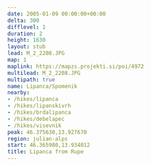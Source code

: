 ```yaml
---
date: 2005-01-09 00:00:00+00:00
delta: 300
difflevel: 1
duration: 2
height: 1630
layout: stub
lead: M_2_2208.JPG
map: 1
maplink: https://mapzs.projekti.si/poi/4972
multilead: M_2_2208.JPG
multipath: true
name: Lipanca/Spomenik
nearby:
- /hikes/lipanca
- /hikes/lipanskivrh
- /hikes/brdalipanca
- /hikes/debelapec
- /hikes/visevnik
peak: 46.375630,13.927670
region: julian-alps
start: 46.365980,13.934012
title: Lipanca from Rupe
---
```

